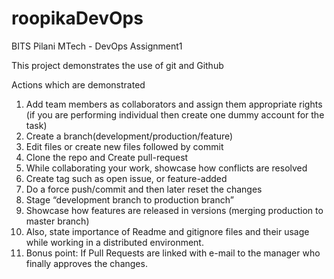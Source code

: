 # roopikaDevOps
BITS Pilani MTech - DevOps Assignment1

This project demonstrates the use of git and Github

Actions which are demonstrated

1. Add team members as collaborators and assign them appropriate rights (if you are performing individual then create one dummy account for the task)
2. Create a branch(development/production/feature)
3. Edit files or create new files followed by commit
4. Clone the repo and Create pull-request
5. While collaborating your work, showcase how conflicts are resolved
6. Create tag such as open issue, or feature-added
7. Do a force push/commit and then later reset the changes
8. Stage “development branch to production branch”
9. Showcase how features are released in versions (merging production to master branch)
10. Also, state importance of Readme and gitignore files and their usage while working in a distributed environment.
11. Bonus point: If Pull Requests are linked with e-mail to the manager who finally approves the changes.
